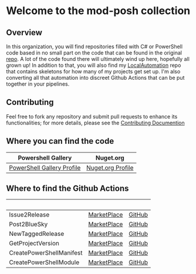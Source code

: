 # Welcome to the mod-posh collection

## Overview

In this organization, you will find repositories filled with C# or PowerShell code based in no small part on the code that can be found in the original [repo](https://github.com/jeffpatton1971/mod-posh). A lot of the code found there will ultimately wind up here, hopefully all grown up! In addition to that, you will also find my [LocalAutomation](https://github.com/mod-posh/LocalAutomaion) repo that contains skeletons for how many of my projects get set up. I'm also converting all that automation into discreet Github Actions that can be put together in your pipelines.

## Contributing

Feel free to fork any repository and submit pull requests to enhance its functionalities; for more details, please see the [Contributing Documention](CONTRIBUTING.md)

## Where you can find the code

| Powershell Gallery | Nuget.org |
|-----------------|----------------|
| [PowerShell Gallery Profile](https://www.powershellgallery.com/profiles/jeffpatton1971)| [Nuget.org Profile](https://www.nuget.org/profiles/jeffpatton1971) |

## Where to find the Github Actions

|  &nbsp; |  &nbsp; |  &nbsp; |
|-----------------|----------------|----------------|
| Issue2Release | [MarketPlace](https://github.com/marketplace/actions/generate-release-notes-from-milestone) | [GitHub](https://github.com/mod-posh/Issue2ReleaseNotes) |
| Post2BlueSky | [MarketPlace](https://github.com/marketplace/actions/post2bluesky) | [GitHub](https://github.com/mod-posh/Post2BlueSky) |
| NewTaggedRelease | [MarketPlace](https://github.com/marketplace/actions/newtaggedrelease) | [GitHub](https://github.com/mod-posh/NewTaggedRelease) |
| GetProjectVersion | [MarketPlace](https://github.com/marketplace/actions/getprojectversion) | [GitHub](https://github.com/mod-posh/GetProjectVersion) |
| CreatePowerShellManifest | [MarketPlace](https://github.com/marketplace/actions/createpowershellmanifest) | [GitHub](https://github.com/mod-posh/CreatePowerShellManifest) |
| CreatePowerShellModule | [MarketPlace](https://github.com/marketplace/actions/createpowershellmodule) | [GitHub](https://github.com/mod-posh/CreatePowerShellModule) |
